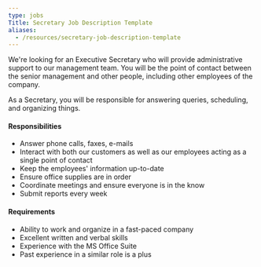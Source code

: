 ```yaml
---
type: jobs
Title: Secretary Job Description Template
aliases:
  - /resources/secretary-job-description-template
---
```


We're looking for an Executive Secretary who will provide administrative support to our management team. You will be the point of contact between the senior management and other people, including other employees of the company.

As a Secretary, you will be responsible for answering queries, scheduling, and organizing things.

#### Responsibilities

- Answer phone calls, faxes, e-mails
- Interact with both our customers as well as our employees acting as a single point of contact
- Keep the employees' information up-to-date
- Ensure office supplies are in order
- Coordinate meetings and ensure everyone is in the know
- Submit reports every week

#### Requirements

- Ability to work and organize in a fast-paced company
- Excellent written and verbal skills
- Experience with the MS Office Suite
- Past experience in a similar role is a plus
